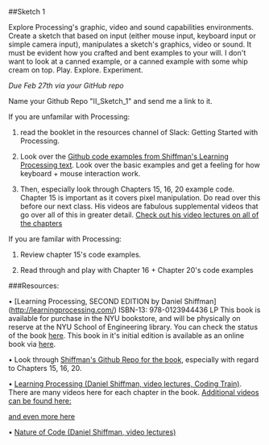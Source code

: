 ##Sketch 1

Explore Processing's graphic, video and sound capabilities environments. Create a sketch that based on input (either mouse input, keyboard input or simple camera input), manipulates a sketch's graphics, video or sound. It must be evident how you crafted and bent examples to your will. I don't want to look at a canned example, or a canned example with some whip cream on top. Play. Explore. Experiment.



*Due Feb 27th via your GitHub repo*

Name your Github Repo "II_Sketch_1" and send me a link to it.

If you are unfamilar with Processing:

1. read the booklet in the resources channel of Slack: Getting Started with Processing.

2. Look over the [Github code examples from Shiffman's Learning Processing text](https://github.com/shiffman/LearningProcessing). Look over the basic examples and get a feeling for how keyboard + mouse interaction work.

3. Then, especially look through Chapters 15, 16, 20 example code. Chapter 15 is important as it covers pixel manipulation. Do read over this before our next class. His videos are fabulous supplemental videos that go over all of this in greater detail. [Check out his video lectures on all of the chapters](https://www.youtube.com/user/shiffman/playlists?sort=dd&view=50&shelf_id=2)



If you are familar with Processing:

1. Review chapter 15's code examples.

2. Read through and play with Chapter 16 + Chapter 20's code examples


###Resources:

• [Learning Processing, SECOND EDITION by Daniel Shiffman] (http://learningprocessing.com/) ISBN-13: 978-0123944436 LP
This book is available for purchase in the NYU bookstore, and will be physically on reserve at the NYU School of Engineering library. You can check the status of the book [here](http://library.nyu.edu/). This book in it's initial edition is available as an online book via [here](http://bobcat.library.nyu.edu).

• Look through [Shiffman's Github Repo for the book](https://github.com/shiffman/LearningProcessing), especially with regard to Chapters 15, 16, 20.


• [Learning Processing (Daniel Shiffman, video lectures, Coding Train)](https://www.youtube.com/user/shiffman/playlists?sort=dd&view=50&shelf_id=2). There are many videos here for each chapter in the book.
 [Additional videos can be found here:](http://learningprocessing.com/videos/)
 
 [and even more here](https://www.youtube.com/user/shiffman)

• [Nature of Code (Daniel Shiffman, video lectures)](https://vimeo.com/channels/natureofcode/videos/page:1/sort:preset)
